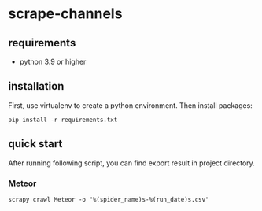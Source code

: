 # scrape-channels

## requirements
- python 3.9 or higher

## installation
First, use virtualenv to create a python environment.
Then install packages:
```shell
pip install -r requirements.txt
```

## quick start
After running following script, you can find export result in project directory. 

### Meteor
```shell
scrapy crawl Meteor -o "%(spider_name)s-%(run_date)s.csv"
```
